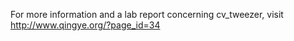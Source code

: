 For more information and a lab report concerning cv_tweezer, visit http://www.qingye.org/?page_id=34
